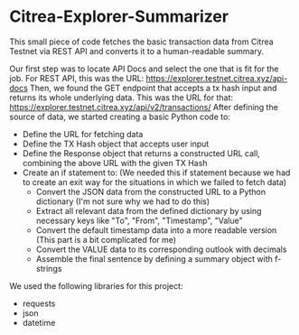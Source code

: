 # Citrea-Explorer-Summarizer
This small piece of code fetches the basic transaction data from Citrea Testnet via REST API and converts it to a human-readable summary.

Our first step was to locate API Docs and select the one that is fit for the job. For REST API, this was the URL: https://explorer.testnet.citrea.xyz/api-docs
Then, we found the GET endpoint that accepts a tx hash input and returns its whole underlying data. This was the URL for that: https://explorer.testnet.citrea.xyz/api/v2/transactions/
After defining the source of data, we started creating a basic Python code to:
  - Define the URL for fetching data
  - Define the TX Hash object that accepts user input
  - Define the Response object that returns a constructed URL call, combining the above URL with the given TX Hash
  - Create an if statement to: (We needed this if statement because we had to create an exit way for the situations in which we failed to fetch data)
      - Convert the JSON data from the constructed URL to a Python dictionary (I'm not sure why we had to do this)
      - Extract all relevant data from the defined dictionary by using necessary keys like "To", "From", "Timestamp", "Value"
      - Convert the default timestamp data into a more readable version (This part is a bit complicated for me)
      - Convert the VALUE data to its corresponding outlook with decimals
      - Assemble the final sentence by defining a summary object with f-strings

We used the following libraries for this project:
  - requests
  - json
  - datetime
